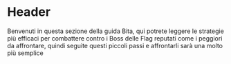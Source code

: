 <!-- TITLE: Benvenuti -->
<!-- SUBTITLE: Benvenuti in questa sezione -->

# Header
Benvenuti in questa sezione della guida Bita, qui potrete leggere le strategie più efficaci per combattere contro i Boss delle Flag reputati come i peggiori da affrontare, quindi seguite questi piccoli passi e affrontarli sarà una molto più semplice